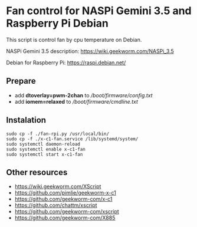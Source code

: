 # Fan control for NASPi Gemini 3.5 and Raspberry Pi Debian

This script is control fan by cpu temperature on Debian.

NASPi Gemini 3.5 description: https://wiki.geekworm.com/NASPi_3.5

Debian for Raspberry Pi: https://raspi.debian.net/


## Prepare

- add **dtoverlay=pwm-2chan** to */boot/firmware/config.txt*
- add **iomem=relaxed** to */boot/firmware/cmdline.txt*


## Instalation
```shell
sudo cp -f ./fan-rpi.py /usr/local/bin/
sudo cp -f ./x-c1-fan.service /lib/systemd/system/
sudo systemctl daemon-reload
sudo systemctl enable x-c1-fan
sudo systemctl start x-c1-fan
```

## Other resources
- https://wiki.geekworm.com/XScript
- https://github.com/pimlie/geekworm-x-c1
- https://github.com/geekworm-com/x-c1
- https://github.com/chattm/xscript
- https://github.com/geekworm-com/xscript
- https://github.com/geekworm-com/X885


